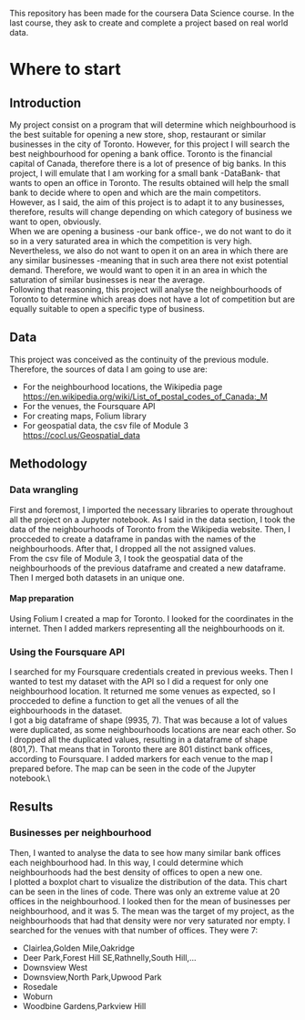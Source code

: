    This repository has been made for the coursera Data Science course. In the last course, they ask to create and complete a project based on real world data.
   # Where to start
## Introduction
  My project consist on a program that will determine which neighbourhood is the best suitable for opening a new store, shop, restaurant or similar businesses in the city of Toronto. However, for this project I will search the best neighbourhood for opening a bank office. Toronto is the financial capital of Canada, therefore there is a lot of presence of big banks. In this project, I will emulate that I am working for a small bank -DataBank- that wants to open an office in Toronto. The results obtained will help the small bank to decide where to open and which are the main competitors. However, as I said, the aim of this project is to adapt it to any businesses, therefore, results will change depending on which category of business we want to open, obviously. \
  When we are opening a business -our bank office-, we do not want to do it so in a very saturated area in which the competition is very high. Nevertheless, we also do not want to open it on an area in which there are any similar businesses -meaning that in such area there not exist potential demand. Therefore, we would want to open it in an area in which the saturation of similar businesses is near the average.\
  Following that reasoning, this project will analyse the neighbourhoods of Toronto to determine which areas does not have a lot of competition but are equally suitable to open a specific type of business.
## Data
This project was conceived as the continuity of the previous module. Therefore, the sources of data I am going to use are:
  - For the neighbourhood locations, the Wikipedia page https://en.wikipedia.org/wiki/List_of_postal_codes_of_Canada:_M
  - For the venues, the Foursquare API
  - For creating maps, Folium library
  - For geospatial data, the csv file of Module 3 https://cocl.us/Geospatial_data
## Methodology
### Data wrangling
First and foremost, I imported the necessary libraries to operate throughout all the project on a Jupyter notebook. As I said in the data section, I took the data of the neighbourhoods of Toronto from the Wikipedia website. Then, I procceded to create a dataframe in pandas with the names of the neighbourhoods. After that, I dropped all the not assigned values.\
From the csv file of Module 3, I took the geospatial data of the neighbourhoods of the previous dataframe and created a new dataframe. Then I merged both datasets in an unique one.
#### Map preparation
Using Folium I created a map for Toronto. I looked for the coordinates in the internet. Then I added markers representing all the neighbourhoods on it.
### Using the Foursquare API
I searched for my Foursquare credentials created in previous weeks. Then I wanted to test my dataset with the API so I did a request for only one neighbourhood location. It returned me some venues as expected, so I procceded to define a function to get all the venues of all the eighbourhoods in the dataset.\
I got a big dataframe of shape (9935, 7). That was because a lot of values were duplicated, as some neighbourhoods locations are near each other. So I dropped all the duplicated values, resulting in a dataframe  of shape (801,7). That means that in Toronto there are 801 distinct bank offices, according to Foursquare. I added markers for each venue to the map I prepared before. The map can be seen in the code of the Jupyter notebook.\
## Results
### Businesses per neighbourhood
Then, I wanted to analyse the data to see how many similar bank offices each neighbourhood had. In this way, I could determine which neighbourhoods had the best density of offices to open a new one.\
I plotted a boxplot chart to visualize the distribution of the data. This chart can be seen in the lines of code. There was only an extreme value at 20 offices in the neighbourhood. I looked then for the mean of businesses per neighbourhood, and it was 5. The mean was the target of my project, as the neighbourhoods that had that density were nor very saturated nor empty. I searched for the venues with that number of offices. They were 7:    
- Clairlea,Golden Mile,Oakridge
- Deer Park,Forest Hill SE,Rathnelly,South Hill,...
- Downsview West
- Downsview,North Park,Upwood Park
- Rosedale
- Woburn
- Woodbine Gardens,Parkview Hill
